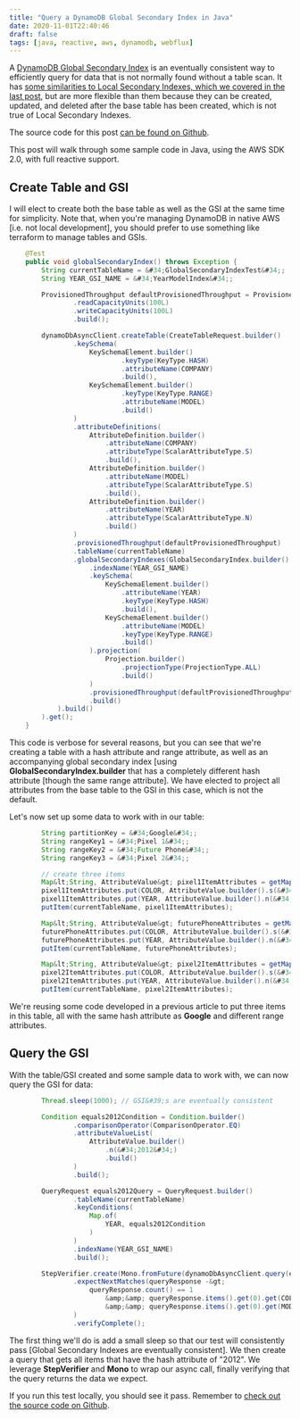```yaml
---
title: "Query a DynamoDB Global Secondary Index in Java"
date: 2020-11-01T22:40:46
draft: false
tags: [java, reactive, aws, dynamodb, webflux]
---
```


A [DynamoDB Global Secondary Index](https://docs.aws.amazon.com/amazondynamodb/latest/developerguide/GSI.html) is an eventually consistent way to efficiently query for data that is not normally found without a table scan. It has [some similarities to Local Secondary Indexes, which we covered in the last post](https://nickolasfisher.com/blog/Query-a-DynamoDB-Local-Secondary-Index-with-Java), but are more flexible than them because they can be created, updated, and deleted after the base table has been created, which is not true of Local Secondary Indexes.

The source code for this post [can be found on Github](https://github.com/nfisher23/webflux-and-dynamo/blob/master/src/test/java/com/nickolasfisher/reactivedynamo/PhoneServiceTest.java#L456).

This post will walk through some sample code in Java, using the AWS SDK 2.0, with full reactive support.

## Create Table and GSI

I will elect to create both the base table as well as the GSI at the same time for simplicity. Note that, when you&#39;re managing DynamoDB in native AWS \[i.e. not local development\], you should prefer to use something like terraform to manage tables and GSIs.

```java
    @Test
    public void globalSecondaryIndex() throws Exception {
        String currentTableName = &#34;GlobalSecondaryIndexTest&#34;;
        String YEAR_GSI_NAME = &#34;YearModelIndex&#34;;

        ProvisionedThroughput defaultProvisionedThroughput = ProvisionedThroughput.builder()
                .readCapacityUnits(100L)
                .writeCapacityUnits(100L)
                .build();

        dynamoDbAsyncClient.createTable(CreateTableRequest.builder()
                .keySchema(
                    KeySchemaElement.builder()
                            .keyType(KeyType.HASH)
                            .attributeName(COMPANY)
                            .build(),
                    KeySchemaElement.builder()
                            .keyType(KeyType.RANGE)
                            .attributeName(MODEL)
                            .build()
                )
                .attributeDefinitions(
                    AttributeDefinition.builder()
                        .attributeName(COMPANY)
                        .attributeType(ScalarAttributeType.S)
                        .build(),
                    AttributeDefinition.builder()
                        .attributeName(MODEL)
                        .attributeType(ScalarAttributeType.S)
                        .build(),
                    AttributeDefinition.builder()
                        .attributeName(YEAR)
                        .attributeType(ScalarAttributeType.N)
                        .build()
                )
                .provisionedThroughput(defaultProvisionedThroughput)
                .tableName(currentTableName)
                .globalSecondaryIndexes(GlobalSecondaryIndex.builder()
                    .indexName(YEAR_GSI_NAME)
                    .keySchema(
                        KeySchemaElement.builder()
                            .attributeName(YEAR)
                            .keyType(KeyType.HASH)
                            .build(),
                        KeySchemaElement.builder()
                            .attributeName(MODEL)
                            .keyType(KeyType.RANGE)
                            .build()
                    ).projection(
                        Projection.builder()
                            .projectionType(ProjectionType.ALL)
                            .build()
                    )
                    .provisionedThroughput(defaultProvisionedThroughput)
                    .build()
            ).build()
        ).get();
    }

```

This code is verbose for several reasons, but you can see that we&#39;re creating a table with a hash attribute and range attribute, as well as an accompanying global secondary index \[using **GlobalSecondaryIndex.builder** that has a completely different hash attribute \[though the same range attribute\]. We have elected to project all attributes from the base table to the GSI in this case, which is not the default.

Let&#39;s now set up some data to work with in our table:

```java
        String partitionKey = &#34;Google&#34;;
        String rangeKey1 = &#34;Pixel 1&#34;;
        String rangeKey2 = &#34;Future Phone&#34;;
        String rangeKey3 = &#34;Pixel 2&#34;;

        // create three items
        Map&lt;String, AttributeValue&gt; pixel1ItemAttributes = getMapWith(partitionKey, rangeKey1);
        pixel1ItemAttributes.put(COLOR, AttributeValue.builder().s(&#34;Blue&#34;).build());
        pixel1ItemAttributes.put(YEAR, AttributeValue.builder().n(&#34;2012&#34;).build());
        putItem(currentTableName, pixel1ItemAttributes);

        Map&lt;String, AttributeValue&gt; futurePhoneAttributes = getMapWith(partitionKey, rangeKey2);
        futurePhoneAttributes.put(COLOR, AttributeValue.builder().s(&#34;Silver&#34;).build());
        futurePhoneAttributes.put(YEAR, AttributeValue.builder().n(&#34;2030&#34;).build());
        putItem(currentTableName, futurePhoneAttributes);

        Map&lt;String, AttributeValue&gt; pixel2ItemAttributes = getMapWith(partitionKey, rangeKey3);
        pixel2ItemAttributes.put(COLOR, AttributeValue.builder().s(&#34;Cyan&#34;).build());
        pixel2ItemAttributes.put(YEAR, AttributeValue.builder().n(&#34;2014&#34;).build());
        putItem(currentTableName, pixel2ItemAttributes);

```

We&#39;re reusing some code developed in a previous article to put three items in this table, all with the same hash attribute as **Google** and different range attributes.

## Query the GSI

With the table/GSI created and some sample data to work with, we can now query the GSI for data:

```java
        Thread.sleep(1000); // GSI&#39;s are eventually consistent

        Condition equals2012Condition = Condition.builder()
                .comparisonOperator(ComparisonOperator.EQ)
                .attributeValueList(
                    AttributeValue.builder()
                        .n(&#34;2012&#34;)
                        .build()
                )
                .build();

        QueryRequest equals2012Query = QueryRequest.builder()
                .tableName(currentTableName)
                .keyConditions(
                    Map.of(
                        YEAR, equals2012Condition
                    )
                )
                .indexName(YEAR_GSI_NAME)
                .build();

        StepVerifier.create(Mono.fromFuture(dynamoDbAsyncClient.query(equals2012Query)))
                .expectNextMatches(queryResponse -&gt;
                    queryResponse.count() == 1
                        &amp;&amp; queryResponse.items().get(0).get(COLOR).s().equals(&#34;Blue&#34;)
                        &amp;&amp; queryResponse.items().get(0).get(MODEL).s().equals(&#34;Pixel 1&#34;)
                )
                .verifyComplete();

```

The first thing we&#39;ll do is add a small sleep so that our test will consistently pass \[Global Secondary Indexes are eventually consistent\]. We then create a query that gets all items that have the hash attribute of &#34;2012&#34;. We leverage **StepVerifier** and **Mono** to wrap our async call, finally verifying that the query returns the data we expect.

If you run this test locally, you should see it pass. Remember to [check out the source code on Github](https://github.com/nfisher23/webflux-and-dynamo/blob/master/src/test/java/com/nickolasfisher/reactivedynamo/PhoneServiceTest.java#L456).

